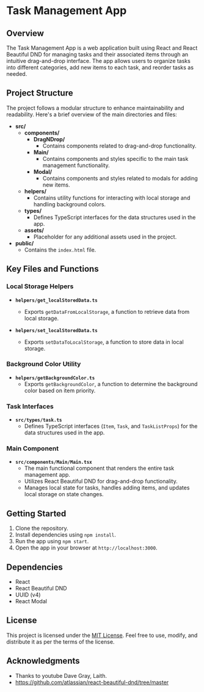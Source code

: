 # Task Management App

## Overview

The Task Management App is a web application built using React and React Beautiful DND for managing tasks and their associated items through an intuitive drag-and-drop interface. The app allows users to organize tasks into different categories, add new items to each task, and reorder tasks as needed.

## Project Structure

The project follows a modular structure to enhance maintainability and readability. Here's a brief overview of the main directories and files:

- **src/**
  - **components/**
    - **DragNDrop/**
      - Contains components related to drag-and-drop functionality.
    - **Main/**
      - Contains components and styles specific to the main task management functionality.
    - **Modal/**
      - Contains components and styles related to modals for adding new items.
  - **helpers/**
    - Contains utility functions for interacting with local storage and handling background colors.
  - **types/**
    - Defines TypeScript interfaces for the data structures used in the app.
  - **assets/**
    - Placeholder for any additional assets used in the project.
- **public/**
  - Contains the `index.html` file.

## Key Files and Functions

### Local Storage Helpers

- **`helpers/get_localStoredData.ts`**
  - Exports `getDataFromLocalStorage`, a function to retrieve data from local storage.

- **`helpers/set_localStoredData.ts`**
  - Exports `setDataToLocalStorage`, a function to store data in local storage.

### Background Color Utility

- **`helpers/getBackgroundColor.ts`**
  - Exports `getBackgroundColor`, a function to determine the background color based on item priority.

### Task Interfaces

- **`src/types/task.ts`**
  - Defines TypeScript interfaces (`Item`, `Task`, and `TaskListProps`) for the data structures used in the app.

### Main Component

- **`src/components/Main/Main.tsx`**
  - The main functional component that renders the entire task management app.
  - Utilizes React Beautiful DND for drag-and-drop functionality.
  - Manages local state for tasks, handles adding items, and updates local storage on state changes.

## Getting Started

1. Clone the repository.
2. Install dependencies using `npm install`.
3. Run the app using `npm start`.
4. Open the app in your browser at `http://localhost:3000`.

## Dependencies

- React
- React Beautiful DND
- UUID (v4)
- React Modal

## License

This project is licensed under the [MIT License](LICENSE.md). Feel free to use, modify, and distribute it as per the terms of the license.

## Acknowledgments

- Thanks to youtube Dave Gray, Laith.
- https://github.com/atlassian/react-beautiful-dnd/tree/master

